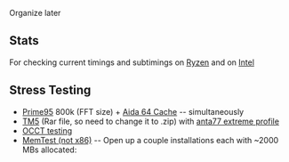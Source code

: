 Organize later

## Stats
For checking current timings and subtimings on [Ryzen](https://zentimings.protonrom.com/) and on [Intel](https://www.asrock.com/mb/Intel/Z170%20OC%20Formula/#Download)

## Stress Testing

- [Prime95](https://www.mersenne.org/download/) 800k (FFT size) + [Aida 64 Cache](https://www.aida64.com/downloads) -- simultaneously
- [TM5](http://testmem.tz.ru/tm5.rar) (Rar file, so need to change it to .zip) with [anta77 extreme profile](https://drive.google.com/file/d/1uegPn9ZuUoWxOssCP4PjMjGW9eC_1VJA/)
- [OCCT testing](https://www.ocbase.com/)
- [MemTest (not x86)](https://hcidesign.com/memtest/) -- Open up a couple installations each with ~2000 MBs allocated:
